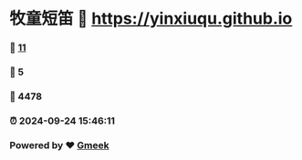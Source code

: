 # 牧童短笛 :link: https://yinxiuqu.github.io 
### :page_facing_up: [11](https://yinxiuqu.github.io/tag.html) 
### :speech_balloon: 5 
### :hibiscus: 4478 
### :alarm_clock: 2024-09-24 15:46:11 
### Powered by :heart: [Gmeek](https://github.com/Meekdai/Gmeek)
